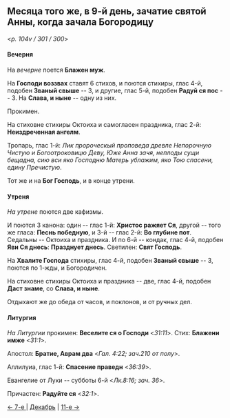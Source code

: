 
## Месяца того же, в 9-й день, зачатие святой Анны, когда зачала Богородицу

<*p. 104v / 301 / 300*>

#### Вечерня

На *вечерне* поется **Блажен муж**. 

На **Господи воззвах** ставят 6 стихов, и поются стихиры, глас 4-й, подобен **Званый свыше** -- 3, 
и другие, глас 5-й, подобен **Радуй ся пос** -- 3. 
На **Слава, и ныне** -- одну из них.  

Прокимен.  

На стиховне стихиры Октоиха и самогласен праздника, глас 2-й: **Неиздреченная ангелм**.    

Тропарь, глас 1-й: *Лик пророческый проповеда древле Непорочную Чистую и Богоотроковицю Деву, Юже Анна 
зачя, неплоды сущи бещадна, сию вси яко Господню Матерь ублажим, яко Тою спасени, едину Пречистую*. 

Тот же и на **Бог Господь**, и в конце утрени. 

#### Утреня

*На утрене* поются две кафизмы.
 
И поются 3 канона: один -- глас 1-й: **Христос ражяет Ся**, другой -- того же гласа: **Песнь победную**, 
и 3-й -- глас 2-й: **Во глубине пот**.  
Седальны -- Октоиха и праздника. 
И по 6-й -- кондак, глас 4-й, подобен **Яви Ся днесь**: **Празднует днесь**. 
Светилен: **Свят Господь**. 

На **Хвалите Господа** стихиры, глас 4-й, подобен **Званый свыше** -- 3, поются по 1-жды, 
и Богородичен. 

На стиховне стихиры Октоиха и праздника -- две, глас 4-й, подобен **Даст знаме**, 
со **Слава, и ныне**. 
 
Отдыхают же до обеда от часов, и поклонов, и от ручных дел.  

#### Литургия

*На Литургии* прокимен: **Веселите ся о Господи** <*31:11*>. 
Стих: **Блажени имже** <*31:1*>. 

Апостол: **Братие, Аврам два** <*Гал. 4:22; зач.210 от полу*>. 

Аллилуиа, глас 1-й: **Спасение праведн** <*36:39*>. 

Евангелие от Луки -- субботы 6-й <*Лк.8:16; зач. 36*>. 

Причастен: **Радуйте ся** <*32:1*>. 

[← 7-е ](12_07_AST.ru.md) | [Декабрь](README.md#9-й) | [11-е →](12_11_AST.ru.md) 
